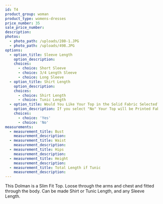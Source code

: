 ```yaml
---
id: T4
product_group: woman
product_type: womens-dresses
price_number: 35
sale_price_number:
description:
photos:
  - photo_path: /uploads/280-1.JPG
  - photo_path: /uploads/498.JPG
options:
  - option_title: Sleeve Length
    option_description:
    choices:
      - choice: Short Sleeve
      - choice: 3/4 Length Sleeve
      - choice: Long Sleeve
  - option_title: Shirt Length
    option_description:
    choices:
      - choice: Shirt Length
      - choice: Tunic Length
  - option_title: Would You Like Your Top in the Solid Fabric Selected?
    option_description: If you select "No" Your Top will be Printed Fabric Selected.
    choices:
      - choice: 'Yes'
      - choice: 'No'
measurements:
  - measurement_title: Bust
    measurement_description:
  - measurement_title: Waist
    measurement_description:
  - measurement_title: Hips
    measurement_description:
  - measurement_title: Height
    measurement_description:
  - measurement_title: Total Length if Tunic
    measurement_description:
---
```


This Dolman is a Slim Fit Top. Loose through the arms and chest and fitted through the body. Can be made Shirt or Tunic Length, and any Sleeve Length.